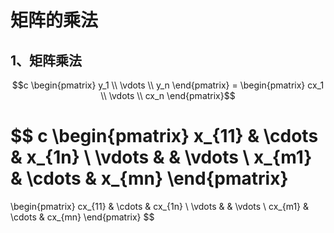 # 矩阵的乘法

## 1、矩阵乘法

```math
c
\begin{pmatrix}
y_1 \\
\vdots \\
y_n
\end{pmatrix}
=
\begin{pmatrix}
cx_1 \\
\vdots \\
cx_n
\end{pmatrix}
```


$$
c
\begin{pmatrix}
x_{11} & \cdots & x_{1n} \\
\vdots & & \vdots \\
x_{m1} & \cdots & x_{mn}
\end{pmatrix}
=
\begin{pmatrix}
cx_{11} & \cdots & cx_{1n} \\
\vdots & & \vdots \\
cx_{m1} & \cdots & cx_{mn}
\end{pmatrix}
$$